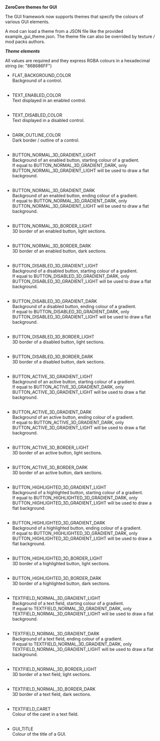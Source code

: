 **ZeroCore themes for GUI**

The GUI framework now supports themes that specify the colours of various GUI elements.

A mod can load a theme from a JSON file like the provided example_gui_theme.json. The theme file can also be overrided by texture / mod packs authors.

**_Theme elements_**

All values are required and they express RGBA colours in a hexadecimal string (ie: "868686FF")

* FLAT_BACKGROUND_COLOR<br>
Background of a control.<br><br>

* TEXT_ENABLED_COLOR<br>
Text displayed in an enabled control.<br><br>

* TEXT_DISABLED_COLOR<br>
Text displayed in a disabled control.<br><br>

* DARK_OUTLINE_COLOR<br>
Dark border / outline of a control.<br><br>

* BUTTON_NORMAL_3D_GRADIENT_LIGHT<br>
Background of an enabled button, starting colour of a gradient.<br> 
If equal to BUTTON_NORMAL_3D_GRADIENT_DARK, only BUTTON_NORMAL_3D_GRADIENT_LIGHT will be used to draw a flat background.<br><br>
 
* BUTTON_NORMAL_3D_GRADIENT_DARK<br>
Background of an enabled button, ending colour of a gradient.<br>
If equal to BUTTON_NORMAL_3D_GRADIENT_DARK, only BUTTON_NORMAL_3D_GRADIENT_LIGHT will be used to draw a flat background.<br><br>

* BUTTON_NORMAL_3D_BORDER_LIGHT<br>
3D border of an enabled button, light sections.<br><br>

* BUTTON_NORMAL_3D_BORDER_DARK<br>
3D border of an enabled button, dark sections.<br><br>

* BUTTON_DISABLED_3D_GRADIENT_LIGHT<br>
Background of a disabled button, starting colour of a gradient.<br>
If equal to BUTTON_DISABLED_3D_GRADIENT_DARK, only BUTTON_DISABLED_3D_GRADIENT_LIGHT will be used to draw a flat background.<br><br>

* BUTTON_DISABLED_3D_GRADIENT_DARK<br>
Background of a disabled button, ending colour of a gradient.<br>
If equal to BUTTON_DISABLED_3D_GRADIENT_DARK, only BUTTON_DISABLED_3D_GRADIENT_LIGHT will be used to draw a flat background.<br><br>

* BUTTON_DISABLED_3D_BORDER_LIGHT<br>
3D border of a disabled button, light sections.<br><br>

* BUTTON_DISABLED_3D_BORDER_DARK<br>
3D border of a disabled button, dark sections.<br><br>

* BUTTON_ACTIVE_3D_GRADIENT_LIGHT<br>
Background of an active button, starting colour of a gradient.<br>
If equal to BUTTON_ACTIVE_3D_GRADIENT_DARK, only BUTTON_ACTIVE_3D_GRADIENT_LIGHT will be used to draw a flat background.<br><br>

* BUTTON_ACTIVE_3D_GRADIENT_DARK<br>
Background of an active button, ending colour of a gradient.<br>
If equal to BUTTON_ACTIVE_3D_GRADIENT_DARK, only BUTTON_ACTIVE_3D_GRADIENT_LIGHT will be used to draw a flat background.<br><br>

* BUTTON_ACTIVE_3D_BORDER_LIGHT<br>
3D border of an active button, light sections.<br><br>

* BUTTON_ACTIVE_3D_BORDER_DARK<br>
3D border of an active button, dark sections.<br><br>

* BUTTON_HIGHLIGHTED_3D_GRADIENT_LIGHT<br>
Background of a highlighted button, starting colour of a gradient.<br>
If equal to BUTTON_HIGHLIGHTED_3D_GRADIENT_DARK, only BUTTON_HIGHLIGHTED_3D_GRADIENT_LIGHT will be used to draw a flat background.<br><br>

* BUTTON_HIGHLIGHTED_3D_GRADIENT_DARK<br>
Background of a highlighted button, ending colour of a gradient.<br>
If equal to BUTTON_HIGHLIGHTED_3D_GRADIENT_DARK, only BUTTON_HIGHLIGHTED_3D_GRADIENT_LIGHT will be used to draw a flat background.<br><br>

* BUTTON_HIGHLIGHTED_3D_BORDER_LIGHT<br>
3D border of a highlighted button, light sections.<br><br>

* BUTTON_HIGHLIGHTED_3D_BORDER_DARK<br>
3D border of a highlighted button, dark sections.<br><br>

* TEXTFIELD_NORMAL_3D_GRADIENT_LIGHT<br>
Background of a text field, starting colour of a gradient.<br>
If equal to TEXTFIELD_NORMAL_3D_GRADIENT_DARK, only TEXTFIELD_NORMAL_3D_GRADIENT_LIGHT will be used to draw a flat background.<br><br>

* TEXTFIELD_NORMAL_3D_GRADIENT_DARK<br>
Background of a text field, ending colour of a gradient.<br>
If equal to TEXTFIELD_NORMAL_3D_GRADIENT_DARK, only TEXTFIELD_NORMAL_3D_GRADIENT_LIGHT will be used to draw a flat background.<br><br>

* TEXTFIELD_NORMAL_3D_BORDER_LIGHT<br>
3D border of a text field, light sections.<br><br>

* TEXTFIELD_NORMAL_3D_BORDER_DARK<br>
3D border of a text field, dark sections.<br><br>

* TEXTFIELD_CARET<br>
Colour of the caret in a text field.<br><br>

* GUI_TITLE<br>
Colour of the title of a GUI.<br><br>

